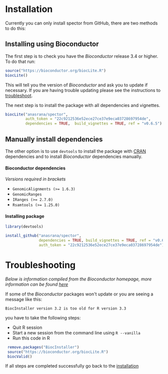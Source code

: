 # Installation

Currently you can only install spector from GitHub, there are two methods to do this:

## Installing using Bioconductor

The first step is to check you have the _Bioconductor_ release 3.4 or higher. To do that run:


```r
source("https://bioconductor.org/biocLite.R")
biocLite()
```

This will tell you the version of _Bioconductor_ and ask you to update if necessary. If you are having trouble updating please see the instructions to [troubleshoot](#troubleshooting).

The next step is to install the package with all dependencies and vignettes.

```r
biocLite("anasrana/spector", 
         auth_token = "22c9212536e52ece27ce37e9eca03728697954de", 
         dependencies = TRUE,  build_vignettes = TRUE, ref = "v0.6.5")
```

## Manually install dependencies

The other option is to use `devtools` to install the package with [CRAN](https://cran.r-project.org) dependencies and to install _Bioconductor_ dependencies manually.

#### Bioconductor dependencies

_Versions required in brackets_

- `GenomicAlignments (>= 1.6.3)`
- `GenomicRanges`
- `IRanges (>= 2.7.0)`
- `Rsamtools (>= 1.25.0)`

#### Installing package

```r
library(devtools)

install_github("anasrana/spector", 
               dependencies = TRUE, build_vignettes = TRUE, ref = "v0.6.5",
               auth_token = "22c9212536e52ece27ce37e9eca03728697954de") 
```



# Troubleshooting

_Below is information compiled from the Bioconductor homepage, more information can be found [here](http://www.bioconductor.org/install/#troubleshoot-bioconductor-packages)_

If some of the _Bioconductor_ packages won't update or you are seeing a message like this:

```
BiocInstaller version 3.2 is too old for R version 3.3
```

you have to take the following steps:

- Quit R session
- Start a new session from the command line using `R --vanilla`
- Run this code in R

```R
 remove.packages("BiocInstaller")
 source("https://bioconductor.org/biocLite.R")
 biocValid()
 ```

 If all steps are completed successfully go back to the [installation](#installation)
